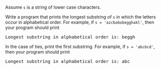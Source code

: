 Assume `s` is a string of lower case characters.

Write a program that prints the longest substring of `s` in which the letters occur in alphabetical order. For example, if `s = 'azcbobobegghakl'`, then your program should print

<pre>Longest substring in alphabetical order is: beggh </pre>

In the case of ties, print the first substring. For example, if `s = 'abcbcd'`, then your program should print

<pre>Longest substring in alphabetical order is: abc</pre>
